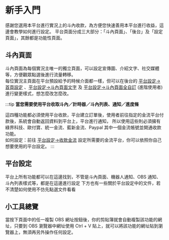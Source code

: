 # 新手入門

感謝您選用本平台進行實況上的斗內收款，為方便您快速善用本平台進行收益，這邊會教學如何進行設定。
平台頁面分成三大部分：「斗內頁面」、「後台」及「設定頁面」，其餘都是功能性頁面。

## 斗內頁面

斗內頁面為每個實況主唯一的獨立頁面，可以設定宣傳圖、介紹文字、社交媒體等，方便觀眾點選後進行流量轉移。  
每位實況主頁面在平台預設給予的時候介面都一樣，但可以在後台的 [平台設定→首頁設定](./platform-settings/index) 、[平台設定→斗內頁面文字](./platform-settings/profile-text) 及 [平台設定→斗內頁面全自訂](./platform-settings/profile-css) (進階使用者) 進行變更樣式，想怎麼改怎麼改。

:::tip 
**當您需要使用平台收取斗內／計時器／斗內列表、通知／進度條**

這四種功能都必須使用平台收款，平台建立訂單後，使用者前往指定的金流平台付款後，系統會自動返回資料到平台上，平台進行通知，
所以使用這些則必須擁有 綠界科技、歐付寶、統一金流、藍新金流、Paypal 其中一個金流帳號並開通收款功能。  
如何設定：前往 [平台設定→收款金流](./platform-settings/platform) 設定所需要的金流平台，你可以依照你自己想要使用的平台設定。
:::

## 平台設定

平台上所有功能都可以在這邊找到，不管是斗內頁面、機器人通知、OBS 通知、斗內列表樣式等，都是在這邊進行設定
下方也有一些關於平台設定中的文件，若不清楚如何使用不仿先點選文件看看

## 小工具總覽

當按下頁面中的任一複製 OBS 網址按鈕後，你的剪貼簿就會自動複製該功能的網址，只要到 OBS 瀏覽器中網址使用 Ctrl + V 貼上，就可以將該功能的網址貼到瀏覽器上，無須再另外操作任何設定。